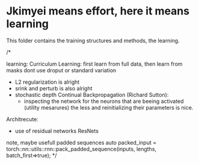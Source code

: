 # Jkimyei means effort, here it means learning

This folder contains the training structures and methods, the learning.



/*
  
  
  learning:
  Curriculum Learning: first learn from full data, then learn from masks
  dont use droput or standard variation
  - L2 regularization is alright
  - srink and perturb is also alright
  - stochastic depth
  Continual Backpropagation (Richard Sutton):
    - inspecting the network for the neurons that are beeing activated (utility mesarures) the less and reinitializing their parameters is nice. 
      
  Architrecute:
  - use of residual networks ResNets


  note, maybe usefull padded sequences
  auto packed_input = torch::nn::utils::rnn::pack_padded_sequence(inputs, lengths, batch_first=>true);
*/